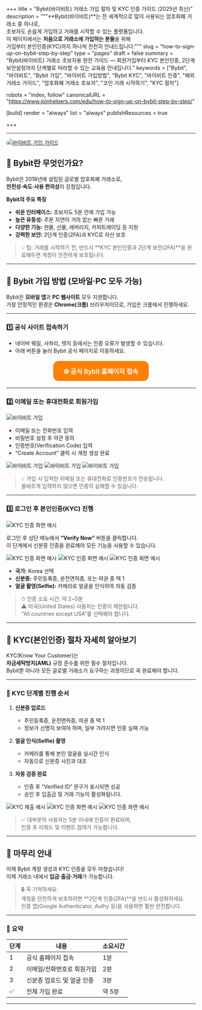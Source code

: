 +++
title = "Bybit(바이비트) 거래소 가입 절차 및 KYC 인증 가이드 (2025년 최신)"
description = """**Bybit(바이비트)**는 전 세계적으로 많이 사용되는 암호화폐 거래소 중 하나로,  
초보자도 손쉽게 가입하고 거래를 시작할 수 있는 플랫폼입니다.  
이 페이지에서는 **처음으로 거래소에 가입하는 분들**을 위해  
가입부터 본인인증(KYC)까지 하나씩 천천히 안내드립니다."""
slug = "how-to-sign-up-on-bybit-step-by-step"
type = "pages"
draft = false
summary = "Bybit(바이비트) 거래소 초보자용 완전 가이드 — 회원가입부터 KYC 본인인증, 2단계 보안설정까지 단계별로 따라할 수 있는 교육용 안내입니다."
keywords = ["Bybit", "바이비트", "Bybit 가입", "바이비트 가입방법", "Bybit KYC", "바이비트 인증", "해외거래소 가이드", "암호화폐 거래소 초보자", "코인 거래 시작하기", "KYC 절차"]

robots = "index, follow"
canonicalURL = "https://www.joinhelpers.com/edu/how-to-sign-up-on-bybit-step-by-step/"

[build]
  render = "always"
  list = "always"
  publishResources = true

+++

---
<a href="https://partner.bybit.com/b/145307"
   target="_blank"
   rel="noopener nofollow sponsored">
  <img src="/images/join/logo1.png" alt="바이비트 가입 가이드" style="max-width:100%; border-radius:12px;">
</a>

## 📘 Bybit란 무엇인가요?

Bybit은 2018년에 설립된 글로벌 암호화폐 거래소로,  
**안전성·속도·사용 편의성**이 강점입니다.  

**Bybit의 주요 특징**
- **쉬운 인터페이스:** 초보자도 5분 안에 가입 가능  
- **높은 유동성:** 주문 지연이 거의 없는 빠른 거래  
- **다양한 기능:** 현물, 선물, 레버리지, 카피트레이딩 등 지원  
- **강력한 보안:** 2단계 인증(2FA)과 KYC로 자산 보호  

> 💡 팁: 거래를 시작하기 전, 반드시 **KYC 본인인증과 2단계 보안(2FA)**을 완료해두면 계정이 안전하게 보호됩니다.

---

## 📱 Bybit 가입 방법 (모바일·PC 모두 가능)

Bybit은 **모바일 앱**과 **PC 웹사이트** 모두 지원합니다.  
가장 안정적인 환경은 **Chrome(크롬)** 브라우저이므로, 가입은 크롬에서 진행하세요.

---

### 1️⃣ 공식 사이트 접속하기
- 네이버 웨일, 사파리, 엣지 등에서는 인증 오류가 발생할 수 있습니다.  
- 아래 버튼을 눌러 Bybit 공식 페이지로 이동하세요.  

<div align="center" style="margin: 18px 0;">
  <a href="https://partner.bybit.com/b/145307" target="_blank" rel="noopener noreferrer"
     style="display:inline-block;padding:14px 28px;border-radius:14px;
     background:#ff7f00;color:#fff;font-weight:600;font-size:17px;
     text-decoration:none;">
     🌐 공식 Bybit 홈페이지 접속
  </a>
</div>

---

### 2️⃣ 이메일 또는 휴대전화로 회원가입
![바이비트 가입](/images/join/3.jpg)

- 이메일 또는 전화번호 입력  
- 비밀번호 설정 후 약관 동의  
- 인증번호(Verification Code) 입력  
- “Create Account” 클릭 시 계정 생성 완료  

![바이비트 가입](/images/join/4.jpg)
![바이비트 가입](/images/join/5.jpg)
![바이비트 가입](/images/join/6.jpg)

> 💡 가입 시 입력한 이메일 또는 휴대전화로 인증번호가 전송됩니다.  
> 올바르게 입력하지 않으면 인증이 실패할 수 있습니다.

---

### 3️⃣ 로그인 후 본인인증(KYC) 진행
![KYC 인증 화면 예시](/images/join/7.jpg)

로그인 후 상단 메뉴에서 **“Verify Now”** 버튼을 클릭합니다.  
이 단계에서 신분증 인증을 완료해야 모든 기능을 사용할 수 있습니다.

![KYC 인증 화면 예시](/images/join/8.jpg)
![KYC 인증 화면 예시](/images/join/10.jpg)
![KYC 인증 화면 예시](/images/join/11.jpg)

- **국가:** Korea 선택  
- **신분증:** 주민등록증, 운전면허증, 또는 여권 중 택 1  
- **얼굴 촬영(Selfie):** 카메라로 얼굴을 인식하여 자동 검증  

> ⏱ 인증 소요 시간: 약 2~5분  
> ⚠️ 미국(United States) 사용자는 인증이 제한됩니다.  
> “All countries except USA”를 선택해야 합니다.

---

## 🔐 KYC(본인인증) 절차 자세히 알아보기

KYC(Know Your Customer)는  
**자금세탁방지(AML)** 규정 준수를 위한 필수 절차입니다.  
Bybit뿐 아니라 모든 글로벌 거래소가 요구하는 과정이므로 꼭 완료해야 합니다.

---

### 📄 KYC 단계별 진행 순서

1. **신분증 업로드**
   - 주민등록증, 운전면허증, 여권 중 택 1
   - 정보가 선명히 보여야 하며, 일부 가려지면 인증 실패 가능  

2. **얼굴 인식(Selfie) 촬영**
   - 카메라를 통해 본인 얼굴을 실시간 인식  
   - 자동으로 신분증 사진과 대조  

3. **자동 검증 완료**
   - 인증 후 “Verified ID” 문구가 표시되면 성공  
   - 승인 후 입출금 및 거래 기능이 활성화됩니다.  

![KYC 제출 예시](/images/join/12.jpg)
![KYC 인증 화면 예시](/images/join/13.jpg)
![KYC 인증 화면 예시](/images/join/14.jpg)

> ✅ 대부분의 사용자는 5분 이내에 인증이 완료되며,  
> 인증 후 리워드 및 이벤트 참여가 가능합니다.

---

## 🎯 마무리 안내

이제 Bybit 계정 생성과 KYC 인증을 모두 마쳤습니다!  
이제 거래소 내에서 **입금·출금·거래**가 가능합니다.  

> 🔒 꼭 기억하세요:  
> 계정을 안전하게 보호하려면 **2단계 인증(2FA)**을 반드시 활성화하세요.  
> 인증 앱(Google Authenticator, Authy 등)을 사용하면 훨씬 안전합니다.

---

### 📌 요약

| 단계 | 내용 | 소요시간 |
|------|------|-----------|
| 1 | 공식 홈페이지 접속 | 1분 |
| 2 | 이메일/전화번호로 회원가입 | 2분 |
| 3 | 신분증 업로드 및 얼굴 인증 | 3분 |
| ✅ | 전체 가입 완료 | 약 5분 |

---